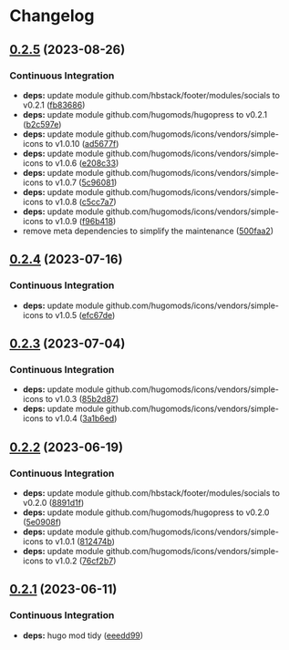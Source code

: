 # Changelog

## [0.2.5](https://github.com/hbstack/meta/compare/footer/v0.2.4...footer/v0.2.5) (2023-08-26)


### Continuous Integration

* **deps:** update module github.com/hbstack/footer/modules/socials to v0.2.1 ([fb83686](https://github.com/hbstack/meta/commit/fb836863721136e58794e638a748125d59776fb2))
* **deps:** update module github.com/hugomods/hugopress to v0.2.1 ([b2c597e](https://github.com/hbstack/meta/commit/b2c597efdc9c9098e5a5ffe015a1834681a0778d))
* **deps:** update module github.com/hugomods/icons/vendors/simple-icons to v1.0.10 ([ad5677f](https://github.com/hbstack/meta/commit/ad5677f5089fcee1d481a45746a2cda8f5aad4e4))
* **deps:** update module github.com/hugomods/icons/vendors/simple-icons to v1.0.6 ([e208c33](https://github.com/hbstack/meta/commit/e208c33a002010c077345aa8e5eddc1366cdfb5b))
* **deps:** update module github.com/hugomods/icons/vendors/simple-icons to v1.0.7 ([5c96081](https://github.com/hbstack/meta/commit/5c96081194784cfbec510f0794ba7055784a4cf6))
* **deps:** update module github.com/hugomods/icons/vendors/simple-icons to v1.0.8 ([c5cc7a7](https://github.com/hbstack/meta/commit/c5cc7a7815e32599b6445934edc4cc68268f61cd))
* **deps:** update module github.com/hugomods/icons/vendors/simple-icons to v1.0.9 ([f96b418](https://github.com/hbstack/meta/commit/f96b418d6275d21718f5dd0cc694fd4760130274))
* remove meta dependencies to simplify the maintenance ([500faa2](https://github.com/hbstack/meta/commit/500faa20cc3687d8701d65f0725f520d13610a7b))

## [0.2.4](https://github.com/hbstack/meta/compare/footer/v0.2.3...footer/v0.2.4) (2023-07-16)


### Continuous Integration

* **deps:** update module github.com/hugomods/icons/vendors/simple-icons to v1.0.5 ([efc67de](https://github.com/hbstack/meta/commit/efc67de7a206a189930c0f59d25690831dcd13e8))

## [0.2.3](https://github.com/hbstack/meta/compare/footer/v0.2.2...footer/v0.2.3) (2023-07-04)


### Continuous Integration

* **deps:** update module github.com/hugomods/icons/vendors/simple-icons to v1.0.3 ([85b2d87](https://github.com/hbstack/meta/commit/85b2d8716901e5a94584ee7d318c516c01acc4ff))
* **deps:** update module github.com/hugomods/icons/vendors/simple-icons to v1.0.4 ([3a1b6ed](https://github.com/hbstack/meta/commit/3a1b6ed92813dbe3567ccba99978e6e8fe787f2d))

## [0.2.2](https://github.com/hbstack/meta/compare/footer/v0.2.1...footer/v0.2.2) (2023-06-19)


### Continuous Integration

* **deps:** update module github.com/hbstack/footer/modules/socials to v0.2.0 ([8891d1f](https://github.com/hbstack/meta/commit/8891d1f84ff6c37a408b873959b44a6b78f5e46e))
* **deps:** update module github.com/hugomods/hugopress to v0.2.0 ([5e0908f](https://github.com/hbstack/meta/commit/5e0908fb04e56b9c6c4a8b65ac9faa4a25a9b034))
* **deps:** update module github.com/hugomods/icons/vendors/simple-icons to v1.0.1 ([812474b](https://github.com/hbstack/meta/commit/812474bb937bda70ca8ddb9a1e66b176a767f717))
* **deps:** update module github.com/hugomods/icons/vendors/simple-icons to v1.0.2 ([76cf2b7](https://github.com/hbstack/meta/commit/76cf2b7adb18196a08e2502747789ec3748d6f2e))

## [0.2.1](https://github.com/hbstack/meta/compare/footer/v0.2.0...footer/v0.2.1) (2023-06-11)


### Continuous Integration

* **deps:** hugo mod tidy ([eeedd99](https://github.com/hbstack/meta/commit/eeedd9931c9a5169d5e0845036b802400b46fc51))
